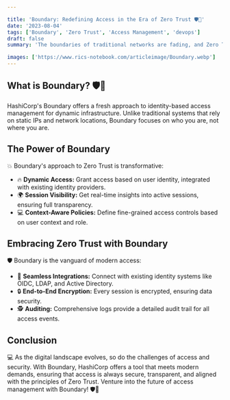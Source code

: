 ```yaml
---

title: 'Boundary: Redefining Access in the Era of Zero Trust 🛡️🔗'
date: '2023-08-04'
tags: ['Boundary', 'Zero Trust', 'Access Management', 'devops']
draft: false
summary: 'The boundaries of traditional networks are fading, and Zero Trust is the new paradigm. With HashiCorps Boundary, experience dynamic access management for modern infrastructure. Dive deep into the era of secure, context-aware access.'

images: ['https://www.rics-notebook.com/articleimage/Boundary.webp']
---
```


## What is Boundary? 🛡️🔗

HashiCorp's Boundary offers a fresh approach to identity-based access management for dynamic infrastructure. Unlike traditional systems that rely on static IPs and network locations, Boundary focuses on who you are, not where you are.

## The Power of Boundary

💥 Boundary's approach to Zero Trust is transformative:

- 🔥 **Dynamic Access:** Grant access based on user identity, integrated with existing identity providers.
- 🌍 **Session Visibility:** Get real-time insights into active sessions, ensuring full transparency.
- 💻 **Context-Aware Policies:** Define fine-grained access controls based on user context and role.

## Embracing Zero Trust with Boundary

🛡️ Boundary is the vanguard of modern access:

- 🔄 **Seamless Integrations:** Connect with existing identity systems like OIDC, LDAP, and Active Directory.
- 🔒 **End-to-End Encryption:** Every session is encrypted, ensuring data security.
- 🕵️ **Auditing:** Comprehensive logs provide a detailed audit trail for all access events.

## Conclusion

💻 As the digital landscape evolves, so do the challenges of access and security. With Boundary, HashiCorp offers a tool that meets modern demands, ensuring that access is always secure, transparent, and aligned with the principles of Zero Trust. Venture into the future of access management with Boundary! 🛡️🔗

